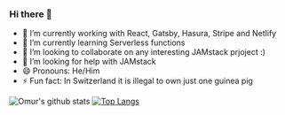### Hi there 👋
- 🔭 I’m currently working with React, Gatsby, Hasura, Stripe and Netlify
- 🌱 I’m currently learning  Serverless functions
- 👯 I’m looking to collaborate on any interesting JAMstack prjoject :)
- 🤔 I’m looking for help with JAMstack
- 😄 Pronouns: He/Him
- ⚡ Fun fact: In Switzerland it is illegal to own just one guinea pig

![Omur's github stats](https://github-readme-stats.vercel.app/api?username=omonmunduz&show_icons=true&theme=tokyonight)
[![Top Langs](https://github-readme-stats.vercel.app/api/top-langs/?username=omonmunduz&layout=compact)](https://github.com/omonmunduz/github-readme-stats)

